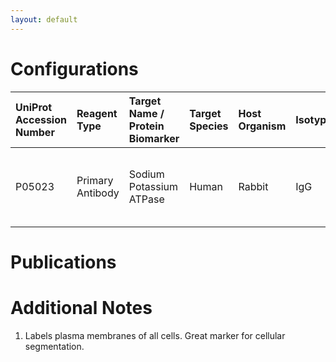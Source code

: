 ```yaml
---
layout: default
---
```


# Configurations

| UniProt Accession Number   | Reagent Type     | Target Name / Protein Biomarker   | Target Species   | Host Organism   | Isotype   | Clonality   | Vendor   | Catalog Number   | Conjugate   | RRID       | Availability   | Method        | Tissue Preservation   | Target Tissue   | Tissue State   | Detergent         | Antigen Retrieval Conditions                                  | Dye Inactivation Conditions   | Recommend   | Agree               | Disagree   | Contributor         | Notes       |
|:---------------------------|:-----------------|:----------------------------------|:-----------------|:----------------|:----------|:------------|:---------|:-----------------|:------------|:-----------|:---------------|:--------------|:----------------------|:----------------|:---------------|:------------------|:--------------------------------------------------------------|:------------------------------|:------------|:--------------------|:-----------|:--------------------|:------------|
| P05023                     | Primary Antibody | Sodium Potassium ATPase           | Human            | Rabbit          | IgG       | EP1845Y     | Abcam    | ab198367         | AF647       | AB_2916056 | Stock          | IBEX2D Manual | FFPE                  | Lung            | Infected       | 0.3% Triton-X-100 | pH 6 for 40 minutes at 95C (AR6 Akoya Biosciences AR600250ML) | 1 mg/ml LiBH4 15 minutes      | Yes         | [0000-0003-3697-5726](https://orcid.org/0000-0003-3697-5726) | NA         | [0000-0003-3697-5726](https://orcid.org/0000-0003-3697-5726) | [1](#notes) |

# Publications



# Additional Notes

<a name="notes"></a>
1. Labels plasma membranes of all cells. Great marker for cellular segmentation.
